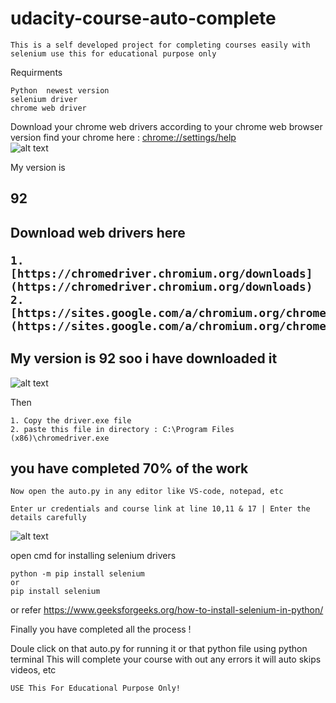 # udacity-course-auto-complete
`This is a self developed project for completing courses easily with selenium use this for educational purpose only`

Requirments
```
Python  newest version
selenium driver
chrome web driver
```

Download your chrome web drivers according to your chrome web browser version
find your chrome here : [chrome://settings/help](chrome://settings/help)
<br>
![alt text](https://github.com/varun-0007/udacity-course-auto-complete/blob/main/SS/chrome_version.png "chrome version")

My version is<h2>92<h2>

Download web drivers here 
  ```
  1. [https://chromedriver.chromium.org/downloads](https://chromedriver.chromium.org/downloads)
  2. [https://sites.google.com/a/chromium.org/chromedriver/downloads](https://sites.google.com/a/chromium.org/chromedriver/downloads)
  ```

<h2>My version is 92 soo i have downloaded it </h2>
  
![alt text](https://github.com/varun-0007/udacity-course-auto-complete/blob/main/SS/chrome_version.png "chrome version")
  
Then 
 
```
1. Copy the driver.exe file 
2. paste this file in directory : C:\Program Files (x86)\chromedriver.exe
```

<h2>you have completed 70% of the work</h2>

`Now open the auto.py in any editor like VS-code, notepad, etc`
  
`Enter ur credentials and course link at line 10,11 & 17 | Enter the details carefully `
  
![alt text](https://github.com/varun-0007/udacity-course-auto-complete/blob/main/SS/auto_code.png "code demo")
 
open cmd for installing selenium drivers 
```
python -m pip install selenium
or 
pip install selenium 
```

or refer https://www.geeksforgeeks.org/how-to-install-selenium-in-python/
  
Finally you have completed all the process !
  
Doule click on that auto.py for running it or that python file using python terminal
This will complete your course with out any errors it will auto skips videos, etc 

` USE This For Educational Purpose Only! `

